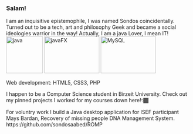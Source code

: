 <h3>Salam!</h3>
I am an inquisitive epistemophile, I was named Sondos coincidentally. Turned out to be a tech, art and philosophy Geek and became a social ideologies warrior in the way! 
Actually, I am a java Lover, I mean IT!
<div>
  <img alt="java" width="100px" height="100px" src="https://user-images.githubusercontent.com/65151701/159797551-1d99b861-b999-47aa-bdeb-4ed7012b8327.png">
  <img alt="javaFX" width="150px" height="100px" src="https://user-images.githubusercontent.com/65151701/159797654-5a58036d-efe1-43f8-9f4c-6f94c7d7bf37.png">
  <img alt="MySQL" width="150px" height="100px" src="https://user-images.githubusercontent.com/65151701/159797957-96a0fdd1-1814-4a29-a580-cf0a35227fb5.png">
    <p>Web development: HTML5, CSS3, PHP</p>
    I happen to be a Computer Science student in Birzeit University. Check out my pinned projects I worked for my courses down here!👇🏾 
</div>
<div> 
  <p>For voluntry work I build a Java desktop application for ISEF participant Mays Bardan, Recovery of missing people DNA Management System. https://github.com/sondosaabed/ROMP</p>
</div>
